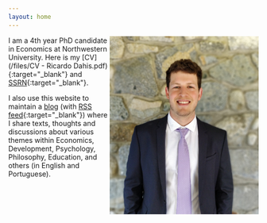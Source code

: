 ```yaml
---
layout: home
---
```


<img src="./files/pictures/profile.jpg" alt="profile" style="width: 300px;" align="right"  />

I am a 4th year PhD candidate in Economics at Northwestern University. Here is my [CV](/files/CV - Ricardo Dahis.pdf){:target="_blank"} and [SSRN](https://ssrn.com/author=2786164){:target="_blank"}.

I also use this website to maintain a [blog](blog) (with [RSS feed](./feed.xml){:target="_blank"}) where I share texts, thoughts and discussions about various themes within Economics, Development, Psychology, Philosophy, Education, and others (in English and Portuguese).
